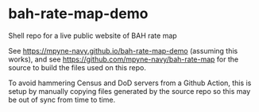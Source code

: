# bah-rate-map-demo

Shell repo for a live public website of BAH rate map

See https://mpyne-navy.github.io/bah-rate-map-demo (assuming this works), and
see https://github.com/mpyne-navy/bah-rate-map for the source to build the
files used on this repo.

To avoid hammering Census and DoD servers from a Github Action, this is setup
by manually copying files generated by the source repo so this may be out of
sync from time to time.
